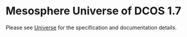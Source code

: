 # Mesosphere Universe of DCOS 1.7

Please see [Universe](https://www.github.com/mesosphere/universe) for the specification and
documentation details.
